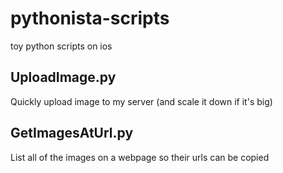 # pythonista-scripts
toy python scripts on ios

## UploadImage.py
Quickly upload image to my server (and scale it down if it's big)

## GetImagesAtUrl.py
List all of the images on a webpage so their urls can be copied
